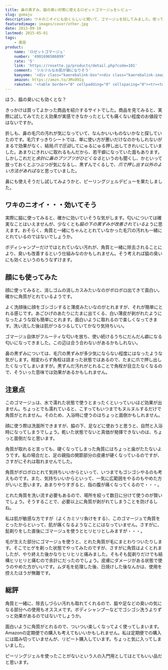 ```yaml
---
title: 鼻の黒ずみ、脇の臭い対策に使えるロゼットゴマージュをレビュー
slug: gomaju
description: ワキのニオイにも効くらしいと聞いて、ゴマージュを試してみました。使ってみると角質と一緒に毛穴の汚れもとれているようで、脇の黒ずみも一緒にとれている感じです。それがニオイを防ぐことにも繋がっているかもしれません。
featuredimage: images/cover/other.jpg
date: 2013-09-10
lastmod: 2015-05-01
tags: 
    - 美容
product:
    name: 'ロゼットゴマージュ'
    number: '4901696506899'
    rate: '5'
    link: 'https://rosette.jp/products/detail.php?code=101'
    comment: 'ツルツルなお肌が癖になりそう'
    kaeyome: '<div class="kaerebalink-box"><div class="kaerebalink-image"><a href="https://www.amazon.co.jp/exec/obidos/ASIN/B0012X6GYI/illusionspace-22/ref=nosim/" rel="nofollow" target="_blank"><img src="https://ecx.images-amazon.com/images/I/414lQWQkQnL._SL160_.jpg" style="border: none;" /></a></div><div class="kaerebalink-info"><div class="kaerebalink-name"><a href="https://www.amazon.co.jp/exec/obidos/ASIN/B0012X6GYI/illusionspace-22/ref=nosim/" rel="nofollow" target="_blank">ロゼット ゴマージュ</a><div class="kaerebalink-powered-date">posted with <a href="https://kaereba.com" rel="nofollow" target="_blank">カエレバ</a></div></div><div class="kaerebalink-detail"> ロゼット     </div><div class="kaerebalink-link1"><div class="shoplinkamazon"><a href="https://www.amazon.co.jp/gp/search?keywords=%83%8D%83%5B%83b%83g%20%83S%83%7D%81%5B%83W%83%85&__mk_ja_JP=%83J%83%5E%83J%83i&tag=illusionspace-22" rel="nofollow" target="_blank" title="アマゾン" >Amazonで探す</a></div><div class="shoplinkrakuten"><a href="https://hb.afl.rakuten.co.jp/hgc/0e95387f.f2aef20d.0e953880.25e412bd/?pc=http%3A%2F%2Fsearch.rakuten.co.jp%2Fsearch%2Fmall%2F%25E3%2583%25AD%25E3%2582%25BC%25E3%2583%2583%25E3%2583%2588%2520%25E3%2582%25B4%25E3%2583%259E%25E3%2583%25BC%25E3%2582%25B8%25E3%2583%25A5%2F-%2Ff.1-p.1-s.1-sf.0-st.A-v.2%3Fx%3D0%26scid%3Daf_ich_link_urltxt%26m%3Dhttp%3A%2F%2Fm.rakuten.co.jp%2F" rel="nofollow" target="_blank" title="楽天市場" >楽天市場で探す</a></div></div></div><div class="booklink-footer"></div></div>'
    amazon: https://amzn.to/3MsO9Iq
    rakuten: '<table border="0" cellpadding="0" cellspacing="0"><tr><td valign="top"><div style="border:1px solid;margin:0px;padding:6px 0px;width:120px;text-align:center;float:left"><a href="https://hb.afl.rakuten.co.jp/hgc/11b6fb4c.48a1a1e6.11b6fb4d.2550ee21/?pc=http%3a%2f%2fitem.rakuten.co.jp%2fwellness-web%2f10026453%2f%3fscid%3daf_link_tbl&m=http%3a%2f%2fm.rakuten.co.jp%2fwellness-web%2fi%2f10026453%2f" target="_blank"><img src="https://hbb.afl.rakuten.co.jp/hgb/?pc=http%3a%2f%2fthumbnail.image.rakuten.co.jp%2f%400_mall%2fwellness-web%2fcabinet%2frins01%2f4901696506899.jpg%3f_ex%3d80x80&m=http%3a%2f%2fthumbnail.image.rakuten.co.jp%2f%400_mall%2fwellness-web%2fcabinet%2frins01%2f4901696506899.jpg%3f_ex%3d64x64" alt="【即使える500円引きクーポン有】　★税込1780円以上で送料無料★　【ポ..." border="0" style="margin:0px;padding:0px"></a><p style="font-size:12px;line-height:1.4em;text-align:left;margin:0px;padding:2px 6px"><a href="https://hb.afl.rakuten.co.jp/hgc/11b6fb4c.48a1a1e6.11b6fb4d.2550ee21/?pc=http%3a%2f%2fitem.rakuten.co.jp%2fwellness-web%2f10026453%2f%3fscid%3daf_link_tbl&m=http%3a%2f%2fm.rakuten.co.jp%2fwellness-web%2fi%2f10026453%2f" target="_blank">【即使える500円引きクーポン有】　★税込1780円以上で送料無料★　【ポ...</a> </div></td></tr></table>'
---
```


ほう、脇の臭いにも効くとな？

きっかけは買ってよかった商品を紹介するサイトでした。商品を見てみると、実際に試してみてたとえ効果が実感できなかったとしても痛くない程度のお値段ではないですか。

折しも、鼻の毛穴の汚れが気になっていて、なんかいいものないかなと探していたのです。毛穴すっきりシートでは、単に使い方が悪いだけなのかもしれないがまるで効果がなく、結局<em>爪で圧迫</em>してにゅるにゅる押し出してきれいにしていました。あまりにきれいに取れるもんだから、若干癖になっていた面もあります。しかしこれだと<em>余計に鼻のブツブツがひどくなる</em>というのも聞くし、かといって放っておくとぶつぶつが気になるし、黒ずんでくるしで、<em>爪で押し出す以外のよい方法があればな</em>と思っていました。

鼻にも使えそうだし試してみようかと、ピーリングジェルデビューを果たしました。


## ワキのニオイ・・・効いてそう


実際に脇に使ってみると、確かに効いていそうな気がします。匂いについては確実なことはいえませんが、少なくとも<em>脇の下の黒ずみが改善されている</em>ように思えます。おそらく、角質と一緒にちゃんととれていなかった毛穴の汚れも一緒にとれているのではないでしょうか。

ボディシャンプーだけではとれていない汚れが、角質と一緒に除去されることにより、臭いも改善するという仕組みなのかもしれません。そう考えれば脇の臭いにも効くというのもうなずけます。


## 顔にも使ってみた


顔に使ってみると、消しゴムの消しカスみたいなのがボロボロ出てきて面白い。確かに角質がとれているようです。

よく洗顔後に顔をゴシゴシすると薄皮みたいなのがとれますが、それが簡単にとれる感じです。あごひげのあたりにたまに出てくる、白い薄皮が剥がれたようになったような奴も簡単にとれます。面白いように取れるので楽しくなってきます。洗い流した後は肌がつるつるしていてかなり気持ちいい。

ゴマージュ自体がフルーティな匂いを放ち、使い続けるうちにだんだん癖になる匂いになってきました。この辺は合う合わないがあるかもしれない。

鼻の黒ずみについては、毛穴の黒ずみが多少気にならない程度にはなったような気がします。相変わらず角栓は詰まった状態ではあるので、たまに爪で押し出したくなってしまいますが。黒ずんだ汚れがとれることで角栓が目立たなくなるので、そういった意味では効果があるかもしれません。


## 注意点


このゴマージュは、水で濡れた状態で使うとまったくといっていいほど効果が出ません。ちょっとでも濡れていると、こすってもいつまでもヌルヌルするだけで角質がとれません。そのため、入浴時に使うのはちょっと面倒かもしれません。

顔に使う際は洗面所できますが、脇の下、足などに使おうと思うと、自然と入浴時になってしまうでしょう。乾いた状態でないと真価が発揮できないのは、ちょっと面倒だなと思います。

角質が取れると言っても、硬くなってしまった角質にはちょっと歯がたたないようです。私の場合だと、足の親指の関節部分の皮膚が硬くなっているのですが、さすがにそれは取れませんでした。

角質がボロボロとれて気持ちいいからといって、いつまでもゴシゴシやるのも考えものです。また、気持ちいいからといって、一気に広範囲をやるのもやめた方がいいと思います。あまりやりすぎると、指の腹が痛くなってくるので・・・。

とれた角質を洗い流す必要もあるので、場所を絞って数日に分けて使うのが賢いでしょう。そうすることで、必要以上に角質が剥がれてしまうことを防げるしね。

私は肌が敏感な方ですが（よくカミソリ負けをする）、このゴマージュで角質をとったからといって、肌が痛くなるようなことにはなっていません。さすがに、髭剃りをした直後にゴマージュを使うとヒリヒリとしみますが・・・。

毛が生えた部分にゴマージュを使うと、とれた角質が毛にまとわりついたりします。そこでヒゲを剃った状態でやってみたのですが、さすがに角質はよくとれましたが、やり終えた後かなりヒリヒリと痛みました。そもそも髭剃りだけでも結構ヒリヒリと痛むので余計にだったのでしょう。皮膚にダメージがある状態で使うのやめた方がいいです。ムダ毛を処理した後、日焼けした後なんかは、使用を控えたほうが無難です。

## 総評

角質と一緒に、除去しづらい汚れも取れてくれるので、脇や足などの臭いの気になる部分への使用もオススメです。ボディシャンプーなどでゴシゴシ洗うよりずっと効果があるのではないでしょうか。

面白いように角質がとれるので、ついつい楽しくなってよく使ってしまいます。Amazonの定期便での購入も考えてもいいかもしれません。私は定期便での購入には踏み切っていませんが、リピート購入しています。ちょっと気に入ってしまいました。

ピーリングジェルを使ったことがないという人の入門用としてはとてもいい品だと思います。
